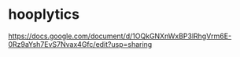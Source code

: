 # hooplytics
https://docs.google.com/document/d/1OQkGNXnWxBP3lRhgVrm6E-0Rz9aYsh7EvS7Nvax4Gfc/edit?usp=sharing
